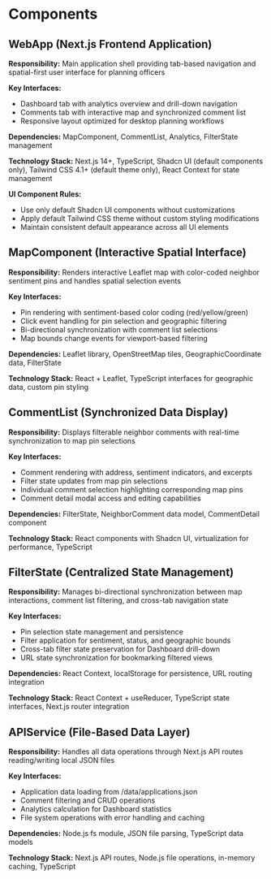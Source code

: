 # Components

## WebApp (Next.js Frontend Application)

**Responsibility:** Main application shell providing tab-based navigation and spatial-first user interface for planning officers

**Key Interfaces:**
- Dashboard tab with analytics overview and drill-down navigation
- Comments tab with interactive map and synchronized comment list
- Responsive layout optimized for desktop planning workflows

**Dependencies:** MapComponent, CommentList, Analytics, FilterState management

**Technology Stack:** Next.js 14+, TypeScript, Shadcn UI (default components only), Tailwind CSS 4.1+ (default theme only), React Context for state management

**UI Component Rules:**
- Use only default Shadcn UI components without customizations
- Apply default Tailwind CSS theme without custom styling modifications
- Maintain consistent default appearance across all UI elements

## MapComponent (Interactive Spatial Interface)

**Responsibility:** Renders interactive Leaflet map with color-coded neighbor sentiment pins and handles spatial selection events

**Key Interfaces:**
- Pin rendering with sentiment-based color coding (red/yellow/green)
- Click event handling for pin selection and geographic filtering
- Bi-directional synchronization with comment list selections
- Map bounds change events for viewport-based filtering

**Dependencies:** Leaflet library, OpenStreetMap tiles, GeographicCoordinate data, FilterState

**Technology Stack:** React + Leaflet, TypeScript interfaces for geographic data, custom pin styling

## CommentList (Synchronized Data Display)

**Responsibility:** Displays filterable neighbor comments with real-time synchronization to map pin selections

**Key Interfaces:**
- Comment rendering with address, sentiment indicators, and excerpts
- Filter state updates from map pin selections
- Individual comment selection highlighting corresponding map pins
- Comment detail modal access and editing capabilities

**Dependencies:** FilterState, NeighborComment data model, CommentDetail component

**Technology Stack:** React components with Shadcn UI, virtualization for performance, TypeScript

## FilterState (Centralized State Management)

**Responsibility:** Manages bi-directional synchronization between map interactions, comment list filtering, and cross-tab navigation state

**Key Interfaces:**
- Pin selection state management and persistence
- Filter application for sentiment, status, and geographic bounds
- Cross-tab filter state preservation for Dashboard drill-down
- URL state synchronization for bookmarking filtered views

**Dependencies:** React Context, localStorage for persistence, URL routing integration

**Technology Stack:** React Context + useReducer, TypeScript state interfaces, Next.js router integration

## APIService (File-Based Data Layer)

**Responsibility:** Handles all data operations through Next.js API routes reading/writing local JSON files

**Key Interfaces:**
- Application data loading from /data/applications.json
- Comment filtering and CRUD operations
- Analytics calculation for Dashboard statistics
- File system operations with error handling and caching

**Dependencies:** Node.js fs module, JSON file parsing, TypeScript data models

**Technology Stack:** Next.js API routes, Node.js file operations, in-memory caching, TypeScript
